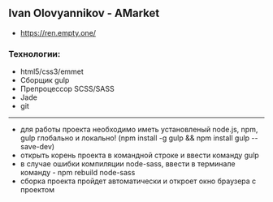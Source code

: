 ## Ivan Olovyannikov - AMarket

* https://ren.empty.one/

### Технологии:
* html5/css3/emmet
* Сборщик gulp
* Препроцессор SCSS/SASS
* Jade
* git

***

* для работы проекта необходимо иметь установленый node.js, npm, gulp глобально и локально! 
(npm install -g gulp && npm install gulp --save-dev)
* открыть корень проекта в командной строке и ввести команду gulp
* в случае ошибки компиляции node-sass, ввести в терминале команду - npm rebuild node-sass
* сборка проекта пройдет автоматически и откроет окно браузера с проектом 

